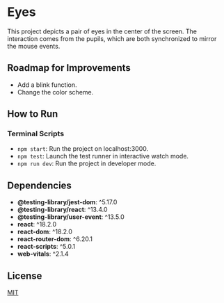 # Eyes

This project depicts a pair of eyes in the center of the screen. The interaction comes from the pupils, which are both synchronized to mirror the mouse events.

## Roadmap for Improvements

- Add a blink function.
- Change the color scheme.

## How to Run

### Terminal Scripts

- `npm start`: Run the project on localhost:3000.
- `npm test`: Launch the test runner in interactive watch mode.
- `npm run dev`: Run the project in developer mode.

## Dependencies

- **@testing-library/jest-dom**: ^5.17.0
- **@testing-library/react**: ^13.4.0
- **@testing-library/user-event**: ^13.5.0
- **react**: ^18.2.0
- **react-dom**: ^18.2.0
- **react-router-dom**: ^6.20.1
- **react-scripts**: ^5.0.1
- **web-vitals**: ^2.1.4

## License

[MIT](https://choosealicense.com/licenses/mit/)
